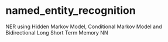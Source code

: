 # named_entity_recognition
NER using Hidden Markov Model, Conditional Markov Model and Bidirectional Long Short Term Memory NN
